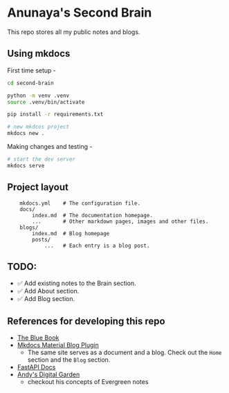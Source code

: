 # Anunaya's Second Brain

This repo stores all my public notes and blogs.

## Using mkdocs 

First time setup -

```sh
cd second-brain

python -m venv .venv 
source .venv/bin/activate

pip install -r requirements.txt

# new mkdcos project
mkdocs new .
```

Making changes and testing -

```sh
# start the dev server
mkdocs serve
```

## Project layout

```
    mkdocs.yml    # The configuration file.
    docs/
        index.md  # The documentation homepage.
        ...       # Other markdown pages, images and other files.
    blogs/
        index.md  # Blog homepage
        posts/
            ...   # Each entry is a blog post.

```

## TODO:

- ✅ Add existing notes to the Brain section.
- ✅ Add About section.
- ✅ Add Blog section.

## References for developing this repo

- [The Blue Book](https://lyz-code.github.io/blue-book/)
- [Mkdocs Material Blog Plugin](https://squidfunk.github.io/mkdocs-material/setup/setting-up-a-blog/)
    - The same site serves as a document and a blog. Check out the `Home` section 
      and the `Blog` section.
- [FastAPI Docs](https://github.com/fastapi/fastapi/tree/master/docs/en/docs)
- [Andy's Digital Garden](https://notes.andymatuschak.org/About_these_notes?stackedNotes=z5E5QawiXCMbtNtupvxeoEX)
    - checkout his concepts of Evergreen notes
